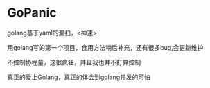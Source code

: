 # GoPanic
golang基于yaml的漏扫，&lt;神速>

用golang写的第一个项目，食用方法稍后补充，还有很多bug,会更新维护

不控制协程量，这很疯狂，并且我也并不打算控制

真正的爱上Golang，真正的体会到golang并发的可怕
